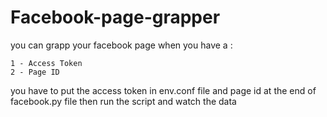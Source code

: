 # Facebook-page-grapper
you can grapp your facebook page when you have a :
``` 
1 - Access Token
2 - Page ID
```
you have to put the access token in env.conf file
and page id at the end of facebook.py file
then run the script and watch the data
